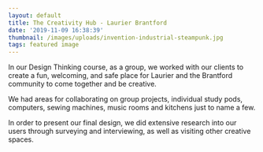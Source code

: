 ```yaml
---
layout: default
title: The Creativity Hub - Laurier Brantford
date: '2019-11-09 16:38:39'
thumbnail: /images/uploads/invention-industrial-steampunk.jpg
tags: featured image
---
```

In our Design Thinking course, as a group, we worked with our clients to create a fun, welcoming, and safe place for Laurier and the Brantford community to come together and be creative.



We had areas for collaborating on group projects, individual study pods, computers, sewing machines, music rooms and kitchens just to name a few.



In order to present our final design, we did extensive research into our users through surveying and interviewing, as well as visiting other creative spaces.
